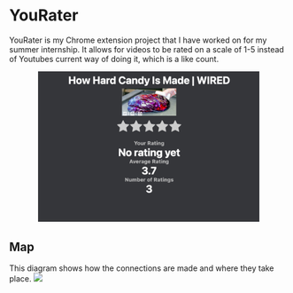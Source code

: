 # YouRater
YouRater is my Chrome extension project that I have worked on for my summer internship. It allows for videos to be rated on a scale of 1-5 instead of Youtubes current way of doing it, which is a like count.
<p align="center">
<img src="images/screenshot1.png" width=400>
</p>
  
## Map
This diagram shows how the connections are made and where they take place.
<img src="https://docs.google.com/drawings/d/e/2PACX-1vREhV3ev41wzBuS072_0KM2Zcgp3ZEjN1veK0twwZ1K04wQjoLC98Wt5FYIqfbAjXNUwm5VSOylCTU0/pub?w=978&amp;h=636">
